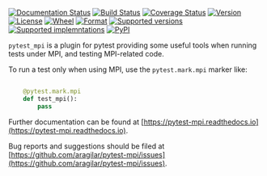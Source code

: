 [![Documentation Status](https://readthedocs.org/projects/pytest-mpi/badge/?version=latest)](http://pytest-mpi.readthedocs.org/en/latest/?badge=latest)
[![Build Status](https://travis-ci.org/aragilar/pytest-mpi.svg?branch=master)](https://travis-ci.org/aragilar/pytest-mpi)
[![Coverage Status](https://codecov.io/github/aragilar/pytest-mpi/coverage.svg?branch=master)](https://codecov.io/github/aragilar/pytest-mpi?branch=master)
[![Version](https://img.shields.io/pypi/v/pytest-mpi.svg)](https://pypi.python.org/pypi/pytest-mpi/)
[![License](https://img.shields.io/pypi/l/pytest-mpi.svg)](https://pypi.python.org/pypi/pytest-mpi/)
[![Wheel](https://img.shields.io/pypi/wheel/pytest-mpi.svg)](https://pypi.python.org/pypi/pytest-mpi/)
[![Format](https://img.shields.io/pypi/format/pytest-mpi.svg)](https://pypi.python.org/pypi/pytest-mpi/)
[![Supported versions](https://img.shields.io/pypi/pyversions/pytest-mpi.svg)](https://pypi.python.org/pypi/pytest-mpi/)
[![Supported implemntations](https://img.shields.io/pypi/implementation/pytest-mpi.svg)](https://pypi.python.org/pypi/pytest-mpi/)
[![PyPI](https://img.shields.io/pypi/status/pytest-mpi.svg)](https://pypi.python.org/pypi/pytest-mpi/)

`pytest_mpi` is a plugin for pytest providing some useful tools when running
tests under MPI, and testing MPI-related code.

To run a test only when using MPI, use the `pytest.mark.mpi` marker like:
```python

    @pytest.mark.mpi
    def test_mpi():
        pass
```

Further documentation can be found at [https://pytest-mpi.readthedocs.io](https://pytest-mpi.readthedocs.io).

Bug reports and suggestions should be filed at
[https://github.com/aragilar/pytest-mpi/issues](https://github.com/aragilar/pytest-mpi/issues).
